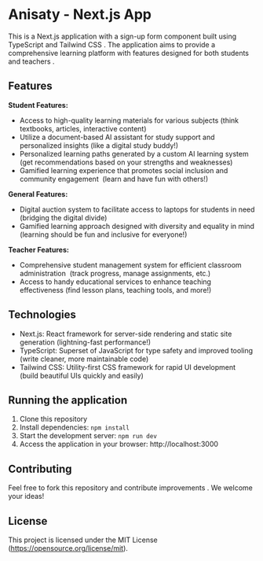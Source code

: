 # Anisaty - Next.js App 

This is a Next.js application with a sign-up form component built using TypeScript and Tailwind CSS . The application aims to provide a comprehensive learning platform with features designed for both students and teachers ‍.

## Features 

**Student Features:**

* Access to high-quality learning materials for various subjects  (think textbooks, articles, interactive content)
* Utilize a document-based AI assistant for study support and personalized insights  (like a digital study buddy!)
* Personalized learning paths generated by a custom AI learning system  (get recommendations based on your strengths and weaknesses)
* Gamified learning experience that promotes social inclusion and community engagement ️ (learn and have fun with others!)

**General Features:**

* Digital auction system to facilitate access to laptops for students in need  (bridging the digital divide)
* Gamified learning approach designed with diversity and equality in mind   (learning should be fun and inclusive for everyone!)

**Teacher Features:**

* Comprehensive student management system for efficient classroom administration ‍ (track progress, manage assignments, etc.)
* Access to handy educational services to enhance teaching effectiveness  (find lesson plans, teaching tools, and more!)

## Technologies

- Next.js: React framework for server-side rendering and static site generation (lightning-fast performance!)
- TypeScript: Superset of JavaScript for type safety and improved tooling (write cleaner, more maintainable code)
- Tailwind CSS: Utility-first CSS framework for rapid UI development (build beautiful UIs quickly and easily)

## Running the application

1. Clone this repository 
2. Install dependencies: `npm install` 
3. Start the development server: `npm run dev` ️
4. Access the application in your browser: http://localhost:3000 

## Contributing

Feel free to fork this repository and contribute improvements . We welcome your ideas!

## License

This project is licensed under the MIT License (https://opensource.org/license/mit).
